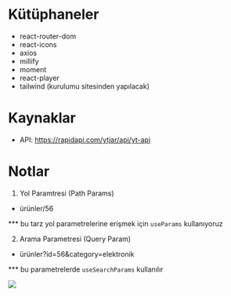 # Kütüphaneler

- react-router-dom
- react-icons
- axios
- millify
- moment
- react-player
- tailwind (kurulumu sitesinden yapılacak)

# Kaynaklar

- API: https://rapidapi.com/ytjar/api/yt-api

# Notlar

1)  Yol Paramtresi (Path Params)

- ürünler/56

*** bu tarz yol parametrelerine erişmek için `useParams` kullanıyoruz

2)  Arama Parametresi (Query Param)

- ürünler?id=56&category=elektronik

*** bu parametrelerde `useSearchParams` kullanılır

![](./gif/youtubeclone.gif)
